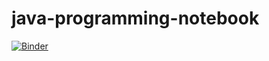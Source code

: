 # java-programming-notebook

[![Binder](https://mybinder.org/badge_logo.svg)](https://mybinder.org/v2/gh/Neo-Hao/java-programming-notebook/master)
